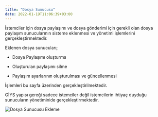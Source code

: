 ```yaml
---
title: "Dosya Sunucusu"
date: 2022-01-19T11:06:39+03:00
---
```


İstemciler için  dosya paylaşımı ve dosya gönderimi için gerekli olan dosya paylaşım sunucularının sisteme eklenmesi ve yönetimi işlemlerini gerçekleştirmektedir.

Eklenen dosya sunucuları;

- Dosya Paylaşımı oluşturma

- Oluşturulan paylaşımı silme

- Paylaşım ayarlarının oluşturulması ve güncellenmesi

İşlemleri bu sayfa üzerinden gerçekleştirilmektedir.

GİYS yapısı gereği sadece istemciler değil istemcilerin ihtiyaç duyduğu sunucuların yönetiminide gerçekleştirmektedir.

![Dosya Sunucusu Ekleme](/server/file-server.png)